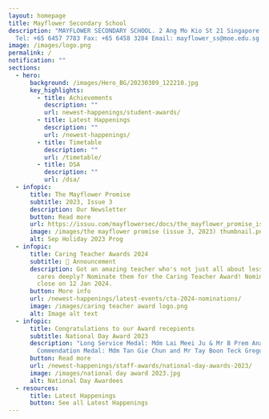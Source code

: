 ```yaml
---
layout: homepage
title: Mayflower Secondary School
description: "MAYFLOWER SECONDARY SCHOOL. 2 Ang Mo Kio St 21 Singapore 569384
  Tel: +65 6457 7783 Fax: +65 6458 3284 Email: mayflower_ss@moe.edu.sg."
image: /images/logo.png
permalink: /
notification: ""
sections:
  - hero:
      background: /images/Hero_BG/20230309_122210.jpg
      key_highlights:
        - title: Achievements
          description: ""
          url: newest-happenings/student-awards/
        - title: Latest Happenings
          description: ""
          url: /newest-happenings/
        - title: Timetable
          description: ""
          url: /timetable/
        - title: DSA
          description: ""
          url: /dsa/
  - infopic:
      title: The Mayflower Promise
      subtitle: 2023, Issue 3
      description: Our Newsletter
      button: Read more
      url: https://issuu.com/mayflowersec/docs/the_mayflower_promise_issue_3_2023_final?fr=xKAE9_zU1NQ
      image: /images/the mayflower promise (issue 3, 2023) thumbnail.png
      alt: Sep Holiday 2023 Prog
  - infopic:
      title: Caring Teacher Awards 2024
      subtitle: 📣 Announcement
      description: Got an amazing teacher who's not just all about lessons but also
        cares deeply? Nominate them for the Caring Teacher Award! Nominations
        close on 12 Jan 2024.
      button: More info
      url: /newest-happenings/latest-events/cta-2024-nominations/
      image: /images/caring teacher award logo.png
      alt: Image alt text
  - infopic:
      title: Congratulations to our Award recepients
      subtitle: National Day Award 2023
      description: "Long Service Medal: Mdm Lai Meei Ju & Mr B Prem Anand,
        Commendation Medal: Mdm Tan Gie Chun and Mr Tay Boon Teck Gregory"
      button: Read more
      url: /newest-happenings/staff-awards/national-day-awards-2023/
      image: /images/national day award 2023.jpg
      alt: National Day Awardees
  - resources:
      title: Latest Happenings
      button: See all Latest Happenings
---
```

